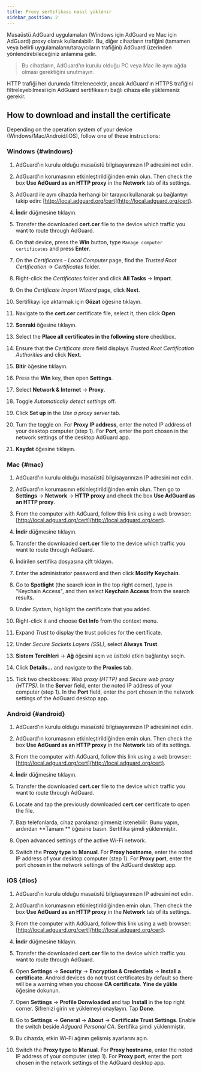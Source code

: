 ```yaml
---
title: Proxy sertifikası nasıl yüklenir
sidebar_position: 2
---
```


Masaüstü AdGuard uygulamaları (Windows için AdGuard ve Mac için AdGuard) proxy olarak kullanılabilir. Bu, diğer cihazların trafiğini (tamamen veya belirli uygulamaların/tarayıcıların trafiğini) AdGuard üzerinden yönlendirebileceğiniz anlamına gelir.

> Bu cihazların, AdGuard'ın kurulu olduğu PC veya Mac ile aynı ağda olması gerektiğini unutmayın.

HTTP trafiği her durumda filtrelenecektir, ancak AdGuard'ın HTTPS trafiğini filtreleyebilmesi için AdGuard sertifikasını bağlı cihaza elle yüklemeniz gerekir.

## How to download and install the certificate

Depending on the operation system of your device (Windows/Mac/Android/iOS), follow one of these instructions:

### Windows {#windows}

1. AdGuard'ın kurulu olduğu masaüstü bilgisayarınızın IP adresini not edin.

2. AdGuard'ın korumasının etkinleştirildiğinden emin olun. Then check the box **Use AdGuard as an HTTP proxy** in the **Network** tab of its settings.

3. AdGuard ile aynı cihazda herhangi bir tarayıcı kullanarak şu bağlantıyı takip edin: [http://local.adguard.org/cert](http://local.adguard.org/cert).

4. **İndir** düğmesine tıklayın.

5. Transfer the downloaded **cert.cer** file to the device which traffic you want to route through AdGuard.

6. On that device, press the **Win** button, type `Manage computer certificates` and press **Enter**.

7. On the *Certificates - Local Computer* page, find the *Trusted Root Certification* → *Certificates* folder.

8. Right-click the *Certificates* folder and click **All Tasks** → **Import**.

9. On the *Certificate Import Wizard* page, click **Next**.

10. Sertifikayı içe aktarmak için **Gözat** öğesine tıklayın.

11. Navigate to the **cert.cer** certificate file, select it, then click **Open**.

12. **Sonraki** öğesine tıklayın.

13. Select the **Place all certificates in the following store** checkbox.

14. Ensure that the *Certificate store* field displays *Trusted Root Certification Authorities* and click **Next**.

15. **Bitir** öğesine tıklayın.

16. Press the **Win** key, then open **Settings**.

17. Select **Network & Internet** → **Proxy**.

18. Toggle *Automatically detect settings* off.

19. Click **Set up** in the *Use a proxy server* tab.

20. Turn the toggle on. For **Proxy IP address**, enter the noted IP address of your desktop computer (step 1). For **Port**, enter the port chosen in the network settings of the desktop AdGuard app.

21. **Kaydet** öğesine tıklayın.

### Mac {#mac}

1. AdGuard'ın kurulu olduğu masaüstü bilgisayarınızın IP adresini not edin.

2. AdGuard'ın korumasının etkinleştirildiğinden emin olun. Then go to **Settings** → **Network** → **HTTP proxy** and check the box **Use AdGuard as an HTTP proxy**.

3. From the computer with AdGuard, follow this link using a web browser: [http://local.adguard.org/cert](http://local.adguard.org/cert).

4. **İndir** düğmesine tıklayın.

5. Transfer the downloaded **cert.cer** file to the device which traffic you want to route through AdGuard.

6. İndirilen sertifika dosyasına çift tıklayın.

7. Enter the administrator password and then click **Modify Keychain**.

8. Go to **Spotlight** (the search icon in the top right corner), type in "Keychain Access", and then select **Keychain Access** from the search results.

9. Under *System*, highlight the certificate that you added.

10. Right-click it and choose **Get Info** from the context menu.

11. Expand *Trust* to display the trust policies for the certificate.

12. Under *Secure Sockets Layers (SSL)*, select **Always Trust**.

13. **Sistem Tercihleri** → **Ağ** öğesini açın ve üstteki etkin bağlantıyı seçin.

14. Click **Details...** and navigate to the **Proxies** tab.

15. Tick two checkboxes: *Web proxy (HTTP)* and *Secure web proxy (HTTPS)*. In the **Server** field, enter the noted IP address of your computer (step 1). In the **Port** field, enter the port chosen in the network settings of the AdGuard desktop app.

### Android {#android}

1. AdGuard'ın kurulu olduğu masaüstü bilgisayarınızın IP adresini not edin.

2. AdGuard'ın korumasının etkinleştirildiğinden emin olun. Then check the box **Use AdGuard as an HTTP proxy** in the **Network** tab of its settings.

3. From the computer with AdGuard, follow this link using a web browser: [http://local.adguard.org/cert](http://local.adguard.org/cert).

4. **İndir** düğmesine tıklayın.

5. Transfer the downloaded **cert.cer** file to the device which traffic you want to route through AdGuard.

6. Locate and tap the previously downloaded **cert.cer** certificate to open the file.

7. Bazı telefonlarda, cihaz parolanızı girmeniz istenebilir. Bunu yapın, ardından **Tamam ** öğesine basın. Sertifika şimdi yüklenmiştir.

8. Open advanced settings of the active Wi-Fi network.

9. Switch the **Proxy type** to **Manual**. For **Proxy hostname**, enter the noted IP address of your desktop computer (step 1). For **Proxy port**, enter the port chosen in the network settings of the AdGuard desktop app.

### iOS {#ios}

1. AdGuard'ın kurulu olduğu masaüstü bilgisayarınızın IP adresini not edin.

2. AdGuard'ın korumasının etkinleştirildiğinden emin olun. Then check the box **Use AdGuard as an HTTP proxy** in the **Network** tab of its settings.

3. From the computer with AdGuard, follow this link using a web browser: [http://local.adguard.org/cert](http://local.adguard.org/cert).

4. **İndir** düğmesine tıklayın.

5. Transfer the downloaded **cert.cer** file to the device which traffic you want to route through AdGuard.

6. Open **Settings** → **Security** → **Encryption & Credentials** → **Install a certificate**. Android devices do not trust certificates by default so there will be a warning when you choose **CA certificate**. **Yine de yükle** öğesine dokunun.

7. Open **Settings** → **Profile Donwloaded** and tap **Install** in the top right corner. Şifrenizi girin ve yüklemeyi onaylayın. Tap **Done**.

8. Go to **Settings** → **General** → **About** → **Certificate Trust Settings**. Enable the switch beside *Adguard Personal CA*. Sertifika şimdi yüklenmiştir.

9. Bu cihazda, etkin Wi-Fi ağının gelişmiş ayarlarını açın.

10. Switch the **Proxy type** to **Manual**. For **Proxy hostname**, enter the noted IP address of your computer (step 1). For **Proxy port**, enter the port chosen in the network settings of the AdGuard desktop app.
